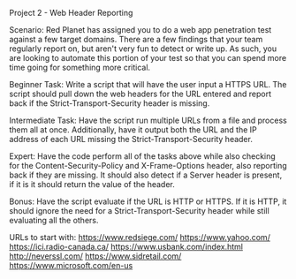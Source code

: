 Project 2 - Web Header Reporting

Scenario: Red Planet has assigned you to do a web app penetration test against a few target domains. There are a few findings that your team regularly report on, but aren't very fun to detect or write up. As such, you are looking to automate this portion of your test so that you can spend more time going for something more critical. 

Beginner Task: Write a script that will have the user input a HTTPS URL. The script should pull down the web headers for the URL entered and report back if the Strict-Transport-Security header is missing. 

Intermediate Task: Have the script run multiple URLs from a file and process them all at once. Additionally, have it output both the URL and the IP address of each URL missing the Strict-Transport-Security header.

Expert: Have the code perform all of the tasks above while also checking for the Content-Security-Policy and X-Frame-Options header, also reporting back if they are missing. It should also detect if a Server header is present, if it is it should return the value of the header.

Bonus: Have the script evaluate if the URL is HTTP or HTTPS. If it is HTTP, it should ignore the need for a Strict-Transport-Security header while still evaluating all the others.


URLs to start with:
https://www.redsiege.com/
https://www.yahoo.com/
https://ici.radio-canada.ca/
https://www.usbank.com/index.html
http://neverssl.com/
https://www.sidretail.com/
https://www.microsoft.com/en-us
